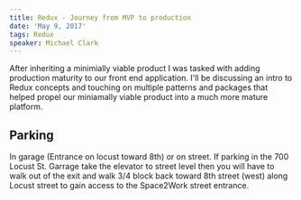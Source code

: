 ```yaml
---
title: Redux - Journey from MVP to production
date: 'May 9, 2017'
tags: Redux
speaker: Michael Clark
---
```


After inheriting a minimially viable product I was tasked with adding production maturity to our front end application. I'll be discussing an intro to Redux concepts and touching on multiple patterns and packages that helped propel our miniamally viable product into a much more mature platform. 

## Parking
In garage (Entrance on locust toward 8th) or on street.
If parking in the 700 Locust St. Garrage take the elevator to street level then you will have to walk out of the exit and walk 3/4 block back toward 8th street (west) along Locust street to gain access to the Space2Work street entrance.
